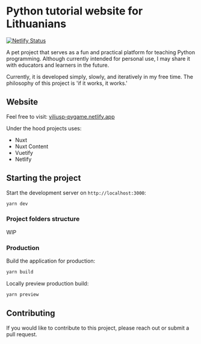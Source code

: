 # Python tutorial website for Lithuanians

[![Netlify Status](https://api.netlify.com/api/v1/badges/a81def38-4e1d-4e20-964e-5508cd98f65a/deploy-status)](https://app.netlify.com/sites/viliusp-pygame/deploys)

A pet project that serves as a fun and practical platform for teaching Python programming. Although currently intended for personal use, I may share it with educators and learners in the future.

Currently, it is developed simply, slowly, and iteratively in my free time. The philosophy of this project is 'if it works, it works.'

## Website

Feel free to visit: [viliusp-pygame.netlify.app](https://viliusp-pygame.netlify.app/)

Under the hood projects uses:

- Nuxt
- Nuxt Content
- Vuetify
- Netlify

## Starting the project

Start the development server on `http://localhost:3000`:

```bash
yarn dev
```

### Project folders structure

WIP

### Production

Build the application for production:

```bash
yarn build
```

Locally preview production build:

```bash
yarn preview
```

## Contributing

If you would like to contribute to this project, please reach out or submit a pull request.

